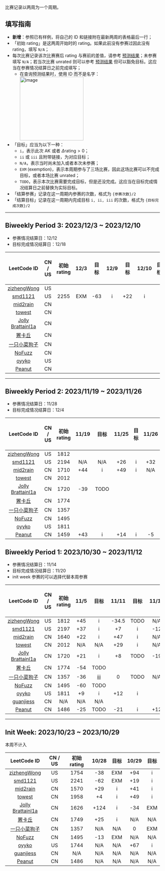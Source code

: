 比赛记录以两周为一个周期。

## 填写指南

- **新增**：参照已有样例，将自己的 ID 和链接附在最新两周的表格最后一行；
- 「初始 rating」是这两周开始时的 rating。如果此前没有参赛过因此没有 rating，填写 `N/A`；
- 每次比赛记录该次比赛赛后 rating 与赛前的差值，请参考 [预测结果](https://lccn.lbao.site/)；未参赛填写 `N/A`；若当次比赛 unrated 则可以参考 [预测结果](https://lccn.lbao.site/) 但可以豁免目标。这应当在参赛情况结算日之前完成填写；
    - 在查询预测结果时，使用 ID 而不是名字：<img width="207" alt="image" src="https://github.com/SaltyfishShop/leetcode_subshop/assets/30610597/28d5752d-4481-4c4d-bce0-727f695b7e1e">
- 「目标」应当为以下一种：
    - `i`，表示此次 AK 或者 $\Delta\text{rating} > 0$；
    - `ii` 或 `iii` 且附带链接，为对应目标；
    - `N/A`，表示当时尚未加入或者本次未参赛；
    - `EXM` (exemption)，表示本周期参与了三场比赛，因此这场比赛可以不完成目标，或者本场比赛 unrated；
    - `TODO`，表示本次比赛需要完成目标，但是还没完成。这应当在目标完成情况结算日之前替换为实际目标。
- 「结算参赛」记录在这一周期内参赛的次数，格式为 `{参赛次数}/2`
- 「结算目标」记录在这一周期内完成目标 `i, ii, iii` 的次数，格式为 `{目标完成次数}/2`

---

## Biweekly Period 3: 2023/12/3 ~ 2023/12/10

- 参赛情况结算日：12/12
- 目标完成情况结算日：12/18

| LeetCode ID | CN / US | 初始 rating | 12/3 | 目标 | 12/9 | 目标 | 12/10 | 目标 | 结算参赛 | 结算目标 |
| :---------: | :-----: | :--------: | :---: | :--: | :---: | :--: | :--: | :--: | :---: | :----: |
|[zizhengWong](https://leetcode.com/ZJU_Rookie/) | US |
|[smd1121](https://leetcode.com/smd1121/) | US | 2255 | EXM | -63 | i | +22 | i | | 3/2 | 2/2 |
|[mid2rain](https://leetcode.cn/u/fengmian123/) | CN |
|[towest](https://leetcode.cn/u/vinci-/) | CN |
|[Jolly Brattainl1a](https://leetcode.cn/u/angels-coder-edit/) | CN | 
|[罴卡丘](https://leetcode.cn/u/beakachu/) | CN | 
|[一只小菜狗子](https://leetcode.cn/u/yi-zhi-xiao-cai-gou-zi-zhu/)| CN | 
|[NoFuzz](https://leetcode.cn/u/nyflame/)| CN | 
|[oyyko](https://leetcode.com/Oyyko/)| US | 
|[Peanut](https://leetcode.cn/u/intelligent-volharduvg/)| CN |

---

## Biweekly Period 2: 2023/11/19 ~ 2023/11/26

- 参赛情况结算日：11/28
- 目标完成情况结算日：12/4

| LeetCode ID | CN / US | 初始 rating | 11/19 | 目标 | 11/25 | 目标 | 11/26 | 目标 | 结算参赛 | 结算目标 |
| :---------: | :-----: | :--------: | :---: | :--: | :---: | :--: | :--: | :--: | :---: | :----: |
|[zizhengWong](https://leetcode.com/ZJU_Rookie/) | US | 1812 
|[smd1121](https://leetcode.com/smd1121/) | US | 2194 | N/A | N/A | +26 | i | +32 | i | 2/2 | 2/2 | 
|[mid2rain](https://leetcode.cn/u/fengmian123/) | CN | 1710 | +44 | i | +49 | i | N/A | N/A | 2/2 | 2/2 |
|[towest](https://leetcode.cn/u/vinci-/) | CN | 2012 
|[Jolly Brattainl1a](https://leetcode.cn/u/angels-coder-edit/) | CN | 1720 | -39 | TODO |
|[罴卡丘](https://leetcode.cn/u/beakachu/) | CN | 1774 
|[一只小菜狗子](https://leetcode.cn/u/yi-zhi-xiao-cai-gou-zi-zhu/)| CN | 1357 
|[NoFuzz](https://leetcode.cn/u/nyflame/)| CN | 1495 
|[oyyko](https://leetcode.com/Oyyko/)| US | 1811 
|[Peanut](https://leetcode.cn/u/intelligent-volharduvg/)| CN | 1459 | +43 | i | +14 | i | -5 | EXM | 3/2 | 2/2 |

## Biweekly Period 1: 2023/10/30 ~ 2023/11/12

- 参赛情况结算日：11/14
- 目标完成情况结算日：11/20 
- init week 参赛的可以选择代替本周参赛

| LeetCode ID | CN / US | 初始 rating | 11/5 | 目标 | 11/11 | 目标 | 11/12 | 目标 | 结算参赛 | 结算目标 |
| :---------: | :-----: | :--------: | :---: | :--: | :---: | :--: | :--: | :--: | :---: | :----: |
|[zizhengWong](https://leetcode.com/ZJU_Rookie/) | US | 1812 | +45 | i | -34.5 | TODO | N/A | EXM | 4/2 | 2/2 |
|[smd1121](https://leetcode.com/smd1121/) | US | 2197 | +37 | i | +7 | i | -12 | EXM | 5/2 | 3/2 |
|[mid2rain](https://leetcode.cn/u/fengmian123/) | CN | 1640 | +22 | i | +47 | i | N/A | N/A | 4/2 | 4/2 |
|[towest](https://leetcode.cn/u/vinci-/) | CN | 2012 | N/A | N/A | +29 | i | N/A | N/A | 3/2 | 3/2 |
|[Jolly Brattainl1a](https://leetcode.cn/u/angels-coder-edit/) | CN | 1720 | +21 | i | +8 | TODO | -19 | TODO | 5/2 | 3/2 |
|[罴卡丘](https://leetcode.cn/u/beakachu/) | CN | 1774 | -54 | TODO | | | | | 2/2 | **1/2** |
|[一只小菜狗子](https://leetcode.cn/u/yi-zhi-xiao-cai-gou-zi-zhu/)| CN | 1357 | -36 | [iii](https://blog.csdn.net/m0_74021576/article/details/134519147?spm=1001.2014.3001.5501) | 0 | TODO | N/A | N/A | 3/2 | **1/2** |
|[NoFuzz](https://leetcode.cn/u/nyflame/)| CN | 1495 | -60 | TODO | | | | | 2/2 | **0/2** |
|[oyyko](https://leetcode.com/Oyyko/)| US | 1811 | +9 | i | +12 | i | | | 3/2 | 3/2 |
|[guanjiess](https://leetcode.cn/u/guanjiess/)| CN | N/A | N/A | N/A | | | | | **0/2** | **0/2** |
|[Peanut](https://leetcode.cn/u/intelligent-volharduvg/)| CN | 1486 | -25 | TODO | -21 | i | +12 | i | 3/2 | **1/2** |

---

## Init Week: 2023/10/23 ~ 2023/10/29

本周不计入

| LeetCode ID | CN / US | 初始 rating | 10/28 | 目标 | 10/29 | 目标 |
| :---------: | :-----: | :--------: | :---: | :--: | :---: | :--: |
|[zizhengWong](https://leetcode.com/ZJU_Rookie/) | US | 1754 | -38 | EXM | +94 | i| 
|[smd1121](https://leetcode.com/smd1121/) | US | 2241 | -62 | EXM | +19 | i | +37 | i |
|[mid2rain](https://leetcode.cn/u/fengmian123/) | CN | 1570 | +29 | i | +41 | i |
|[towest](https://leetcode.cn/u/vinci-/) | CN | 1958 | +4 | i | +49 | i |
|[Jolly Brattainl1a](https://leetcode.cn/u/angels-coder-edit/) | CN | 1626 | +124 | i | -34 | EXM |
|[罴卡丘](https://leetcode.cn/u/beakachu/) | CN | 1749 | +25 | i | N/A | N/A |
|[一只小菜狗子](https://leetcode.cn/u/yi-zhi-xiao-cai-gou-zi-zhu/)| CN | 1357 | N/A | N/A | 0 | EXM |
|[NoFuzz](https://leetcode.cn/u/nyflame/)| CN | 1495 | -13 | EXM | N/A | N/A |
|[oyyko](https://leetcode.com/Oyyko/)| US | 1744 | N/A | N/A | +67 | i | +12 | i|
|[guanjiess](https://leetcode.cn/u/guanjiess/)| CN | N/A | N/A | N/A | N/A | N/A |
|[Peanut](https://leetcode.cn/u/intelligent-volharduvg/)| CN | 1486 | N/A | N/A | N/A | N/A |